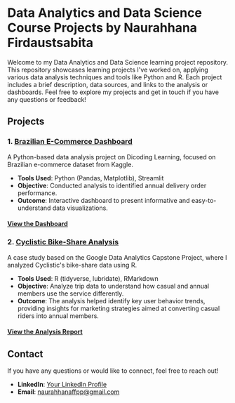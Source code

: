 # Data Analytics and Data Science Course Projects by Naurahhana Firdaustsabita

Welcome to my Data Analytics and Data Science learning project repository. This repository showcases learning projects I've worked on, applying various data analysis techniques and tools like Python and R. Each project includes a brief description, data sources, and links to the analysis or dashboards. Feel free to explore my projects and get in touch if you have any questions or feedback!

## Projects

### 1. [Brazilian E-Commerce Dashboard](https://github.com/naurahhanaf/project/tree/main/brazilian-ecommerce-analysis)
A Python-based data analysis project on Dicoding Learning, focused on Brazilian e-commerce dataset from Kaggle.

- **Tools Used**: Python (Pandas, Matplotlib), Streamlit
- **Objective**: Conducted analysis to identified annual delivery order performance.
- **Outcome**: Interactive dashboard to present informative and easy-to-understand data visualizations.

#### [View the Dashboard](https://project-aircyvmetxvmkxyz5v8jm2.streamlit.app/)

### 2. [Cyclistic Bike-Share Analysis](https://github.com/naurahhanaf/project/tree/main/cyclistic-analysis)
A case study based on the Google Data Analytics Capstone Project, where I analyzed Cyclistic's bike-share data using R.

- **Tools Used**: R (tidyverse, lubridate), RMarkdown
- **Objective**: Analyze trip data to understand how casual and annual members use the service differently.
- **Outcome**: The analysis helped identify key user behavior trends, providing insights for marketing strategies aimed at converting casual riders into annual members.

#### [View the Analysis Report](https://naurahhanaf.github.io/project/cyclistic-analysis/docs/analysis_report.html)

## Contact

If you have any questions or would like to connect, feel free to reach out!

- **LinkedIn**: [Your LinkedIn Profile](https://www.linkedin.com/in/naurahhana)
- **Email**: naurahhanaffpp@gmail.com
